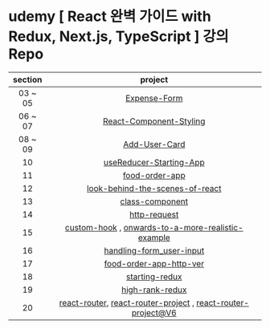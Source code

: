 # udemy [ React 완벽 가이드 with Redux, Next.js, TypeScript ] 강의 Repo

| section |                                                                                                    project                                                                                                    |
| :-----: | :-----------------------------------------------------------------------------------------------------------------------------------------------------------------------------------------------------------: |
| 03 ~ 05 |                                                                [Expense-Form](https://github.com/Anjiwoong/React-Study/tree/main/expense-form)                                                                |
| 06 ~ 07 |                                                     [React-Component-Styling](https://github.com/Anjiwoong/React-Study/tree/main/react-component-styling)                                                     |
| 08 ~ 09 |                                                               [Add-User-Card](https://github.com/Anjiwoong/React-Study/tree/main/add-user-card)                                                               |
|   10    |                                                     [useReducer-Starting-App](https://github.com/Anjiwoong/React-Study/tree/main/usereducer-starting-app)                                                     |
|   11    |                                                              [food-order-app](https://github.com/Anjiwoong/React-Study/tree/main/food-order-app)                                                              |
|   12    |                                             [look-behind-the-scenes-of-react](https://github.com/Anjiwoong/React-Study/tree/main/look-behind-the-scenes-of-react)                                             |
|   13    |                                                             [class-component](https://github.com/Anjiwoong/React-Study/tree/main/class-component)                                                             |
|   14    |                                                                [http-request](https://github.com/Anjiwoong/React-Study/tree/main/http-request)                                                                |
|   15    | [custom-hook](https://github.com/Anjiwoong/React-Study/tree/main/custom-hook) , [onwards-to-a-more-realistic-example](https://github.com/Anjiwoong/React-Study/tree/main/onwards-to-a-more-realistic-example) |
|   16    |                                                    [handling-form_user-input](https://github.com/Anjiwoong/React-Study/tree/main/handling-form_user-input)                                                    |
|   17    |                                                     [food-order-app-http-ver](https://github.com/Anjiwoong/React-Study/tree/main/food-order-app-http-ver)                                                     |
|   18    |                                                              [starting-redux](https://github.com/Anjiwoong/React-Study/tree/main/starting-redux)                                                              |
|   19    |                                                             [high-rank-redux](https://github.com/Anjiwoong/React-Study/tree/main/high-rank-redux)                                                             |
|   20    |                                                                   [react-router](), [react-router-project]() , [react-router-project@V6]()                                                                    |

